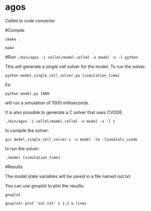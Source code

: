 # agos
Cellml to code converter

#Compile

`cmake .`

`make`

#Run
`./bin/agos -i cellml/model.cellml -o model -s -l python`

This will generate a single cell solver for the model. To run the solver:

`python model_single_cell_solver.py [simulation_time]`

Ex: 

`python model.py 1000`

will run a simulation of 1000 milliseconds.

It is also possible to generate a C solver that uses CVODE.

`./bin/agos -i cellml/model.cellml -o model -s -l c`

to compile the solver:

`gcc model_single_cell_solver.c -o model -lm -lsundials_cvode`

to run the solver:

`./model [simulation_time]`

#Results

The model state variables will be saved in a file named out.txt

You can use gnuplot to plot the results: 

`gnuplot`

`gnuplot> plot 'out.txt' u 1:2 w lines` 

